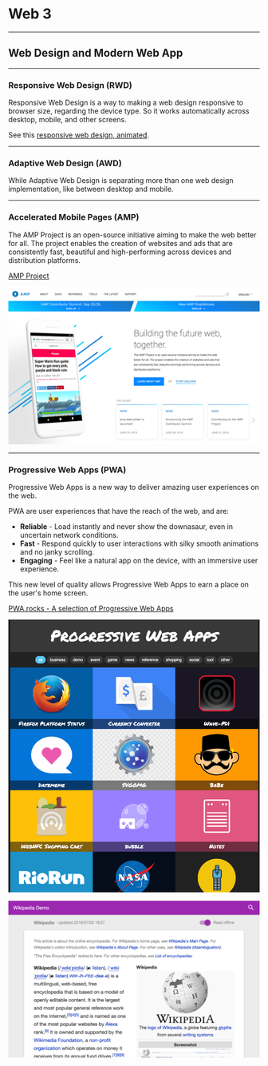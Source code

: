 # Web 3

---

## Web Design and Modern Web App

---

### Responsive Web Design (RWD)

Responsive Web Design is a way to making a web design responsive to browser size, regarding the device type. So it works automatically across desktop, mobile, and other screens.

See this [responsive web design, animated](https://media.giphy.com/media/b2CD0Qrq2ulwY/giphy.gif).

---

### Adaptive Web Design (AWD)

While Adaptive Web Design is separating more than one web design implementation, like between desktop and mobile.

---

### Accelerated Mobile Pages (AMP)

The AMP Project is an open-source initiative aiming to make the web better for all. The project enables the creation of websites and ads that are consistently fast, beautiful and high-performing across devices and distribution platforms.

[AMP Project](https://www.ampproject.org)

![ampproject.org](assets/ampproject.png)

---

### Progressive Web Apps (PWA)

Progressive Web Apps is a new way to deliver amazing user experiences on the web.

PWA are user experiences that have the reach of the web, and are:

* __Reliable__ - Load instantly and never show the downasaur, even in uncertain network conditions.
* __Fast__ - Respond quickly to user interactions with silky smooth animations and no janky scrolling.
* __Engaging__ - Feel like a natural app on the device, with an immersive user experience.

This new level of quality allows Progressive Web Apps to earn a place on the user's home screen.

[PWA.rocks - A selection of Progressive Web Apps](https://pwa.rocks)

![PWA.rocks](assets/pwarocks.png)

![PWA Wikipedia](assets/pwawikipedia.png)
